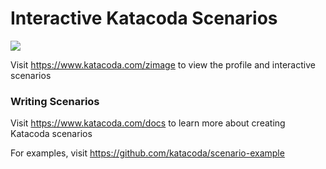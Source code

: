 # Interactive Katacoda Scenarios

[![](http://shields.katacoda.com/katacoda/zimage/count.svg)](https://www.katacoda.com/zimage "Get your profile on Katacoda.com")

Visit https://www.katacoda.com/zimage to view the profile and interactive scenarios

### Writing Scenarios
Visit https://www.katacoda.com/docs to learn more about creating Katacoda scenarios

For examples, visit https://github.com/katacoda/scenario-example
